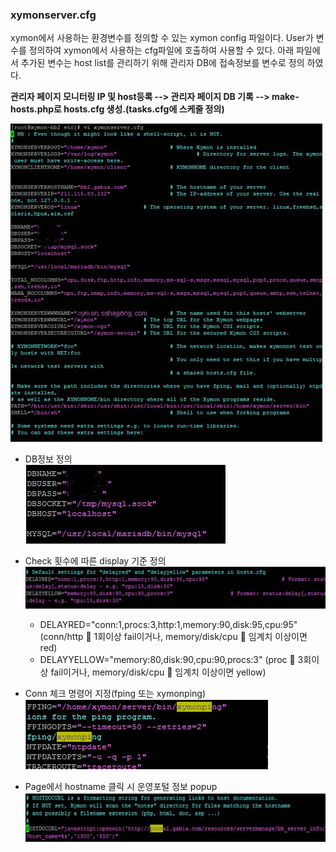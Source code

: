 ### xymonserver.cfg

xymon에서 사용하는 환경변수를 정의할 수 있는 xymon config 파일이다.
User가 변수를 정의하여 xymon에서 사용하는 cfg파일에 호출하여 사용할 수 있다.
아래 파일에서 추가된 변수는 host list를 관리하기 위해 관리자 DB에 접속정보를 변수로 정의 하였다.

**관리자 페이지 모니터링 IP 및 host등록 --> 관리자 페이지 DB 기록 --> make-hosts.php로 hosts.cfg 생성.(tasks.cfg에 스케줄 정의)**

![텍스트](https://github.com/sahagong/xymon/blob/master/img/xymonserver.cfg.jpg)  

- DB정보 정의  
![텍스트](https://github.com/sahagong/xymon/blob/master/img/xymonserver.cfg_DB.jpg)

- Check 횟수에 따른 display 기준 정의  
![텍스트](https://github.com/sahagong/xymon/blob/master/img/check_display.jpg)
  - DELAYRED="conn:1,procs:3,http:1,memory:90,disk:95,cpu:95"
	   (conn/http  1회이상 fail이거나, memory/disk/cpu  임계치 이상이면 red)  
  - DELAYYELLOW="memory:80,disk:90,cpu:90,procs:3" 
		   (proc  3회이상 fail이거나,  memory/disk/cpu  임계치 이상이면 yellow)  

- Conn 체크 명령어 지정(fping 또는 xymonping)  
![텍스트](https://github.com/sahagong/xymon/blob/master/img/conn_check.jpg)

- Page에서 hostname 클릭 시 운영포털 정보 popup  
![텍스트](https://github.com/sahagong/xymon/blob/master/img/pagepopup.jpg)







